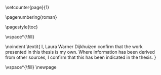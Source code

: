 <!-- This page is for an official declaration. -->

<!-- (re-)Start page numbering of the pre-amble -->
\setcounter{page}{1}
<!-- I like to use roman numers to distinguish this section from the chapters -->
\pagenumbering{roman}
<!-- Use the table of contents page style from here on out -->
\pagestyle{toc}

\vspace*{\fill}

\noindent
\textit{
I, Laura Warner Dijkhuizen confirm that the work presented in this thesis is my own. Where information has been derived from other sources, I confirm that this has been indicated in the thesis.
}

\vspace*{\fill}
\newpage
